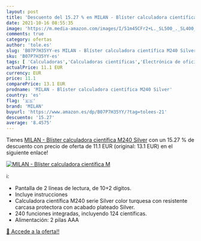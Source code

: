 ```yaml
---
layout: post
title: 'Descuento del 15.27 % en MILAN - Blíster calculadora científica M'
date: 2021-10-16 08:55:35
image: 'https://m.media-amazon.com/images/I/51m45CFr2+L._SL500_._SL400_.jpg'
comments: true
category: ofertas
author: 'tole.es'
slug: 'B07P7H35YY-es MILAN - Blíster calculadora científica M240 Silver'
sku: 'B07P7H35YY-es'
tags: [ 'Calculadoras','Calculadoras científicas','Electrónica de oficina','Oficina y papelería','calculadora','milan', ]
actualPrice: 11.1 EUR
currency: EUR
price: 11.1
comparePrice: 13.1 EUR
prodname: 'MILAN - Blíster calculadora científica M240 Silver'
country: 'es'
flag: '🇪🇸'
brand: 'MILAN'
buyurl: 'https://www.amazon.es/dp/B07P7H35YY/?tag=tolees-21'
descuento: '15.27'
average: '8.4575'
---
```


Tienes [MILAN - Blíster calculadora científica M240 Silver](https://www.amazon.es/dp/B07P7H35YY/?tag=tolees-21) con un 15.27 % de descuento con precio de oferta de 11.1 EUR (original: 13.1 EUR) en el siguiente enlace!

[![MILAN - Blíster calculadora científica M](https://m.media-amazon.com/images/I/51m45CFr2+L._SL500_._SL400_.jpg)](https://www.amazon.es/dp/B07P7H35YY/?tag=tolees-21)

ℹ️:

- Pantalla de 2 líneas de lectura, de 10+2 dígitos.
- Incluye instrucciones
- Calculadora científica M240 serie Silver color turquesa con resistente carcasa protectora con acabado plateado Silver.
- 240 funciones integradas, incluyendo 124 científicas.
- Alimentación: 2 pilas AAA

[🛒 Accede a la oferta!!](https://www.amazon.es/dp/B07P7H35YY/?tag=tolees-21)
